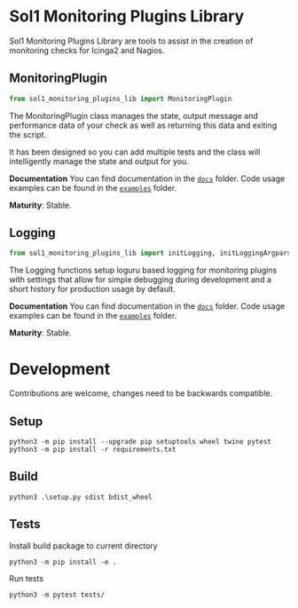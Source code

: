 # Sol1 Monitoring Plugins Library
Sol1 Monitoring Plugins Library are tools to assist in the creation of monitoring checks for Icinga2 and Nagios.


## MonitoringPlugin
```python
from sol1_monitoring_plugins_lib import MonitoringPlugin
```
The MonitoringPlugin class manages the state, output message and performance data of your check as well as returning this data and exiting the script.

It has been designed so you can add multiple tests and the class will intelligently manage the state and output for you. 

__Documentation__
You can find documentation in the [`docs`](./docs/monitoring_plugins.md) folder. 
Code usage examples can be found in the [`examples`](./examples/check_day_of_the_week.py) folder.

__Maturity__: Stable.

## Logging
```python
from sol1_monitoring_plugins_lib import initLogging, initLoggingArgparse, DEFAULT_LOG_LEVELS
```

The Logging functions setup loguru based logging for monitoring plugins with settings that allow for simple debugging during development and a short history for production usage by default.

__Documentation__
You can find documentation in the [`docs`](./docs/logging.md) folder. 
Code usage examples can be found in the [`examples`](./examples/check_day_of_the_week.py) folder.

__Maturity__: Stable.

# Development
Contributions are welcome, changes need to be backwards compatible.

## Setup
```
python3 -m pip install --upgrade pip setuptools wheel twine pytest
python3 -m pip install -r requirements.txt
```
## Build
```
python3 .\setup.py sdist bdist_wheel
```
## Tests
Install build package to current directory 
```
python3 -m pip install -e .
```
Run tests
```
python3 -m pytest tests/
```

